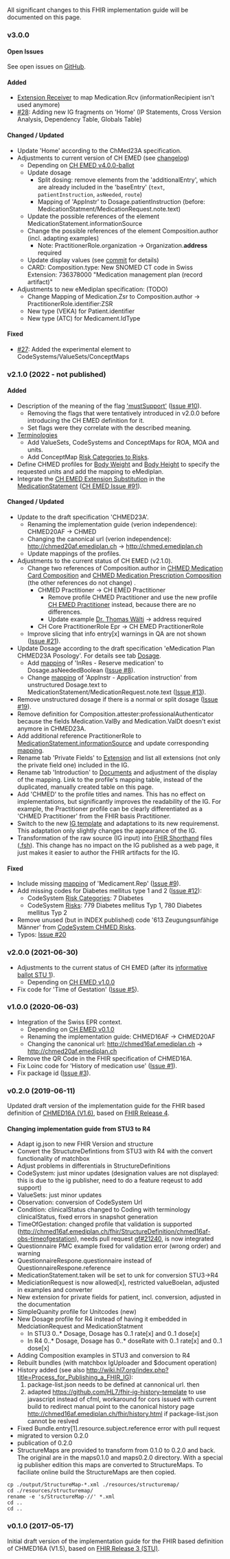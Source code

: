
All significant changes to this FHIR implementation guide will be documented on this page.

### v3.0.0

#### Open Issues
See open issues on [GitHub](https://github.com/ahdis/chmed/issues?q=is%3Aopen+is%3Aissue).

#### Added
* [Extension Receiver](TODO) to map Medication.Rcv (informationRecipient isn't used anymore)
* [#28](https://github.com/ahdis/chmed/issues/28): Adding new IG fragments on 'Home' (IP Statements, Cross Version Analysis, Dependency Table, Globals Table)

#### Changed / Updated
* Update 'Home' according to the ChMed23A specification.
* Adjustments to current version of CH EMED (see [changelog](http://fhir.ch/ig/ch-emed/changelog.html))
   * Depending on [CH EMED v4.0.0-ballot](https://fhir.ch/ig/ch-emed/4.0.0-ballot/index.html)
   * Update dosage
      * Split dosing: remove elements from the 'additionalEntry', which are already included in the 'baseEntry' (`text`, `patientInstruction`, `asNeeded`, `route`)
      * Mapping of 'AppInstr' to Dosage.patientInstruction (before: MedicationStatment/MedicationRequest.note.text)
   * Update the possible references of the element MedicationStatement.informationSource
   * Change the possible references of the element Composition.author (incl. adapting examples)
      * Note: PractitionerRole.organization -> Organization.**address** required
   * Update display values (see [commit](https://github.com/ahdis/chmed/commit/438db05d4dcf97e90c4d3d9e1c90d52eb2d8671d) for details)
   * CARD: Composition.type: New SNOMED CT code in Swiss Extension: 736378000 "Medication management plan (record artifact)"
* Adjustments to new eMediplan specification: (TODO)
   * Change Mapping of Medication.Zsr to Composition.author -> PractitionerRole.identifier:ZSR
   * New type (VEKA) for Patient.identifier
   * New type (ATC) for Medicament.IdType

#### Fixed
* [#27](https://github.com/ahdis/chmed/issues/27): Added the experimental element to CodeSystems/ValueSets/ConceptMaps



### v2.1.0 (2022 - not published)

#### Added
* Description of the meaning of the flag ['mustSupport'](index.html#mustsupport) ([Issue #10](https://github.com/ahdis/chmed/issues/10)).
   * Removing the flags that were tentatively introduced in v2.0.0 before introducing the CH EMED definition for it.
   * Set flags were they correlate with the described meaning.
* [Terminologies](terminology.html)
   * Add ValueSets, CodeSystems and ConceptMaps for ROA, MOA and units.
   * Add ConceptMap [Risk Categories to Risks](ConceptMap-RiskCategories-to-Risks.html).
* Define CHMED profiles for [Body Weight](StructureDefinition-chmed-obs-bodyweight.html) and [Body Height](StructureDefinition-chmed-obs-bodyheight.html) to specify the requested units and add the mapping to eMediplan.
* Integrate the [CH EMED Extension Substitution](http://fhir.ch/ig/ch-emed/StructureDefinition-ch-emed-ext-substitution.html) in the [MedicationStatement](StructureDefinition-chmed-card-medicationstatement.html) ([CH EMED Issue #91](https://github.com/hl7ch/ch-emed/issues/91)). 

#### Changed / Updated
* Update to the draft specification 'CHMED23A'.
   * Renaming the implementation guide (verion independence): CHMED20AF -> CHMED
   * Changing the canonical url (verion independence): http://chmed20af.emediplan.ch -> http://chmed.emediplan.ch
   * Update mappings of the profiles.
* Adjustments to the current status of CH EMED (v2.1.0).
   * Change two references of Composition.author in [CHMED Medication Card Composition](StructureDefinition-chmed-card-composition.html) and [CHMED Medication Prescription Composition](StructureDefinition-chmed-pre-composition.html) (the other references do not change) .   
      * CHMED Practitioner -> CH EMED Practitioner
         * Remove profile CHMED Practitioner and use the new profile [CH EMED Practitioner](http://fhir.ch/ig/ch-emed/StructureDefinition-ch-emed-practitioner.html) instead, because there are no differences.
         * Update example [Dr. Thomas Wälti](Practitioner-practitioner-s01.html) -> address required 
      * CH Core PractitionerRole Epr -> CH EMED PractitionerRole 
   * Improve slicing that info entry[x] warnings in QA are not shown ([Issue #21](https://github.com/ahdis/chmed/issues/21)).
* Update Dosage according to the draft specification 'eMedication Plan CHMED23A Posology'. For details see tab [Dosage](dosage.html).
   * Add [mapping](StructureDefinition-chmed-dosage-mappings.html#mappings-for-emediplan-https-emediplan-ch-software-anbieter-spez) of 'InRes - Reserve medication' to Dosage.asNeededBoolean ([Issue #8](https://github.com/ahdis/chmed/issues/8)).
   * Change [mapping](StructureDefinition-chmed-dosage-mappings.html#mappings-for-emediplan-https-emediplan-ch-software-anbieter-spez) of 'AppInstr - Application instruction' from unstructured Dosage.text to MedicationStatement/MedicationRequest.note.text ([Issue #13](https://github.com/ahdis/chmed/issues/13)).
* Remove unstructured dosage if there is a normal or split dosage ([Issue #19](https://github.com/ahdis/chmed/issues/19)).
* Remove definition for Composition.attester:professionalAuthenticator because the fields Medication.ValBy and Medication.ValDt doesn't exist anymore in CHMED23A.
* Add additional reference PractitionerRole to [MedicationStatement.informationSource](StructureDefinition-chmed-card-medicationstatement.html) and update corresponding [mapping](StructureDefinition-chmed-card-medicationstatement-mappings.html#mappings-for-emediplan-https-emediplan-ch-software-anbieter-spez). 
* Rename tab 'Private Fields' to [Extension](extensions.html) and list all extensions (not only the private field one) included in the IG. 
* Rename tab 'Introduction' to [Documents](documents.html) and adjustment of the display of the mapping. Link to the profile's mapping table, instead of the duplicated, manually created table on this page.
* Add 'CHMED' to the profile titles and names. This has no effect on implementations, but significantly improves the readability of the IG. For example, the Practitioner profile can be clearly differentiated as a 'CHMED Practitioner' from the FHIR basis Practitioner.
* Switch to the new [IG template](https://github.com/ahdis/chmed/tree/master/emediplan-template) and adaptations to its new requiremenst. This adaptation only slightly changes the appearance of the IG.
* Transformation of the raw source (IG input) into [FHIR Shorthand](http://hl7.org/fhir/uv/shorthand/) files ([.fsh](https://github.com/ahdis/chmed/tree/master/input/fsh)). This change has no impact on the IG published as a web page, it just makes it easier to author the FHIR artifacts for the IG.

#### Fixed
* Include missing [mapping](StructureDefinition-chmed-pre-medicationrequest-mappings.html#mappings-for-emediplan-https-emediplan-ch-software-anbieter-spez) of 'Medicament.Rep' ([Issue #9](https://github.com/ahdis/chmed/issues/9)).
* Add missing codes for Diabetes mellitus type 1 and 2 ([Issue #12](https://github.com/ahdis/chmed/issues/12)):
   * CodeSystem [Risk Categories](CodeSystem-chmed-codesystem-risks-category.html): 7 Diabetes
   * CodeSystem [Risks](CodeSystem-chmed-codesystem-risks-cdscode.html): 779 Diabetes mellitus Typ 1, 780 Diabetes mellitus Typ 2   
* Remove unused (but in INDEX published) code '613 Zeugungsunfähige Männer' from [CodeSystem CHMED Risks](CodeSystem-chmed-codesystem-risks-cdscode.html).
* Typos: [Issue #20](https://github.com/ahdis/chmed/issues/20)
   


### v2.0.0 (2021-06-30)
* Adjustments to the current status of CH EMED (after its [informative ballot STU 1](https://github.com/hl7ch/ch-emed/blob/master/ballots/0.2.0_STU1-informative-ballot.md)).
   * Depending on [CH EMED v1.0.0](http://fhir.ch/ig/ch-emed/1.0.0/index.html)
* Fix code for 'Time of Gestation' ([Issue #5](https://github.com/ahdis/chmed/issues/5)). 



### v1.0.0 (2020-06-03)
* Integration of the Swiss EPR context.
   * Depending on [CH EMED v0.1.0](http://fhir.ch/ig/ch-emed/0.1.0/index.html)
   * Renaming the implementation guide: CHMED16AF -> CHMED20AF
   * Changing the canonical url: http://chmed16af.emediplan.ch -> http://chmed20af.emediplan.ch
* Remove the QR Code in the FHIR specification of CHMED16A.
* Fix Loinc code for 'History of medication use' ([Issue #1](https://github.com/ahdis/chmed/issues/1)).
* Fix package id ([Issue #3](https://github.com/ahdis/chmed/issues/3)).



### v0.2.0 (2019-06-11)
Updated draft version of the implementation guide for the FHIR based definition of [CHMED16A (V1.6)](https://emediplan.ch/dbFile/305/u-ce40/dl/eMediplan_CHMED16A_V1.6.pdf), based on [FHIR Release 4](http://hl7.org/fhir/R4/).  

#### Changing implementation guide from STU3 to R4
- Adapt ig.json to new FHIR Version and structure
- Convert the StructutreDefintions from STU3 with R4 with the convert functionality of matchbox
- Adjust problems in differentials in StructureDefinitions 
- CodeSystem: just minor updates (designation values are not displayed: this is due to the ig publisher, need to do a feature reqeust to add support) 
- ValueSets: just minor updates
- Observation: conversion of CodeSystem Url
- Condition: clinicalStatus changed to Coding with terminology clinicalStatus, fixed errors in snapshot generation
- TimeOfGestation: changed profile that validation is supported (http://chmed16af.emediplan.ch/fhir/StructureDefinition/chmed16af-obs-timeofgestation), needs pull request [gf#21240](https://github.com/hapifhir/org.hl7.fhir.core/pull/21), is now integrated
- Questionnaire PMC example fixed for validation error (wrong order) and warning
- QuestionnaireRespone.questionnaire instead of QuestionnaireRespone.reference
- MedicationStatement.taken will be set to unk for conversion STU3->R4
- MediciationRequest is now allowed[x], restricted valueBoelan, adjusted in examples and converter
- New extension for private fields for patient, incl. conversion, adjusted in the documentation 
- SimpleQuanity profile for Unitcodes (new)
- New Dosage profile for R4 instead of having it embedded in MedciationRequest and MedicationStatment 
   - In STU3 0..* Dosage, Dosage has 0..1 rate[x] and 0..1 dose[x]
   - In R4 0..* Dosage, Dosage has 0..* doseRate with 0..1 rate[x] and 0..1 dose[x]
- Adding Composition examples in STU3 and conversion to R4
- Rebuilt bundles (with matchbox IgUploader and $document operation)
- History added (see also http://wiki.hl7.org/index.php?title=Process_for_Publishing_a_FHIR_IG):
    1. package-list.json needs to be defined at cannonical url. then 
    2. adapted https://github.com/HL7/fhir-ig-history-template to use javascript instead of cfml, workaround for cors issued with current build to redirect manual point to the canonical history page http://chmed16af.emediplan.ch/fhir/history.html if package-list.json cannot be reslved
- Fixed Bundle.entry[1].resource.subject.reference	error with pull request    
- migrated to version 0.2.0
- publication of 0.2.0
- StructureMaps are provided to transform from 0.1.0 to 0.2.0 and back. The original are in the maps0.1.0 and maps0.2.0 directory. With a special ig publisher edition this maps are converted to StructureMaps. To faciliate online build the StructureMaps are then copied.

```
cp ./output/StructureMap-*.xml ./resources/structuremap/
cd ./resources/structuremap/
rename -e 's/StructureMap-//' *.xml
cd ..
cd ..
```



### v0.1.0 (2017-05-17)
Initial draft version of the implementation guide for the FHIR based definition of CHMED16A (V1.5), based on [FHIR Release 3 (STU)](http://hl7.org/fhir/STU3/). 
